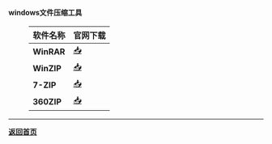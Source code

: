 #### windows文件压缩工具
<html>
<head>
<meta charset='UTF-8'><meta name='viewport' content='width=device-width initial-scale=1'>
</head>
<figure><table>
<thead>
<tr><th>软件名称</th><th>官网下载</th></tr></thead>
<tbody><tr><td><strong>WinRAR</strong></td><td><a href='https://www.rarlab.com/download.htm'>📥</a></td></tr><tr><td><strong>WinZIP</strong></td><td><a href='https://www.winzip.com/cn/product/winzip/'>📥</a></td></tr><tr><td><strong>7-ZIP</strong></td><td><a href='https://www.7-zip.org'>📥</a></td></tr><tr><td><strong>360ZIP</strong></td><td><a href='https://yasuo.360.cn'>📥</a></td></tr></tbody>
</table></figure>
<hr />
<p><a href='https://qoorange.com'><strong>返回首页</strong></a></p>
<p>&nbsp;</p>
</html>
